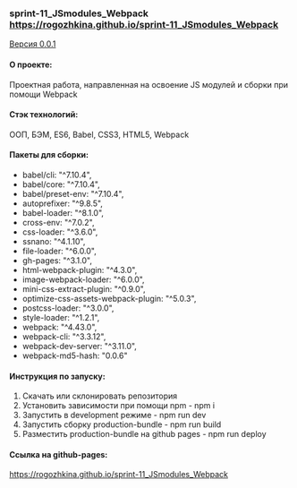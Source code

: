 ### sprint-11_JSmodules_Webpack https://rogozhkina.github.io/sprint-11_JSmodules_Webpack

<u>Версия 0.0.1</u>

#### О проекте:

Проектная работа, направленная на освоение JS модулей и сборки при помощи Webpack

#### Стэк технологий:

ООП, БЭМ, ES6, Babel, CSS3, HTML5, Webpack

#### Пакеты для сборки:

- babel/cli: "^7.10.4",
- babel/core: "^7.10.4",
- babel/preset-env: "^7.10.4",
- autoprefixer: "^9.8.5",
- babel-loader: "^8.1.0",
- cross-env: "^7.0.2",
- css-loader: "^3.6.0",
- ssnano: "^4.1.10",
- file-loader: "^6.0.0",
- gh-pages: "^3.1.0",
- html-webpack-plugin: "^4.3.0",
- image-webpack-loader: "^6.0.0",
- mini-css-extract-plugin: "^0.9.0",
- optimize-css-assets-webpack-plugin: "^5.0.3",
- postcss-loader: "^3.0.0",
- style-loader: "^1.2.1",
- webpack: "^4.43.0",
- webpack-cli: "^3.3.12",
- webpack-dev-server: "^3.11.0",
- webpack-md5-hash: "0.0.6"

#### Инструкция по запуску:

1. Скачать или склонировать репозитория
2. Установить зависимости при помощи npm - npm i
3. Запустить в development режиме - npm run dev
4. Запустить сборку production-bundle - npm run build
5. Разместить production-bundle на github pages - npm run deploy

#### Ссылка на github-pages:

https://rogozhkina.github.io/sprint-11_JSmodules_Webpack
